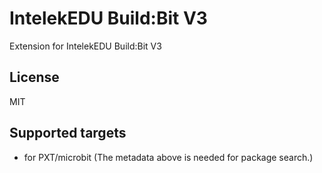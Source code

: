 # IntelekEDU Build:Bit V3

Extension for IntelekEDU Build:Bit V3

## License

MIT

## Supported targets

* for PXT/microbit
(The metadata above is needed for package search.)
